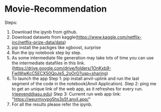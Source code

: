 # Movie-Recommendation

Steps:

1. Download the ipynb from github.
2. Download datasets from kaggle(https://www.kaggle.com/netflix-inc/netflix-prize-data/data)
3. pip install the packges like xgboost, surprise
4. Run the ipy notebook step by step.
5. As some intermediate file generation may take lots of time you can use the intermediate datafiles in this link.(https://drive.google.com/drive/folders/1OnKxb9-FwIWwKcC5ECX50QoJe5_2oOrG?usp=sharing)
6. To launch the app Step 1: pip install anvil-uplink and run the last segment of the code in the notebook(Anvil Application).
                     Step 2: ping me to get an unique link of the web app, as it refreshes for every run.(rjeevend@asu.edu)
                     Step 3: Curremt run web app link: "https://weurmyvpg5hs3s5f.anvil.app/"
7. For all the results please refer the ipynb. 

